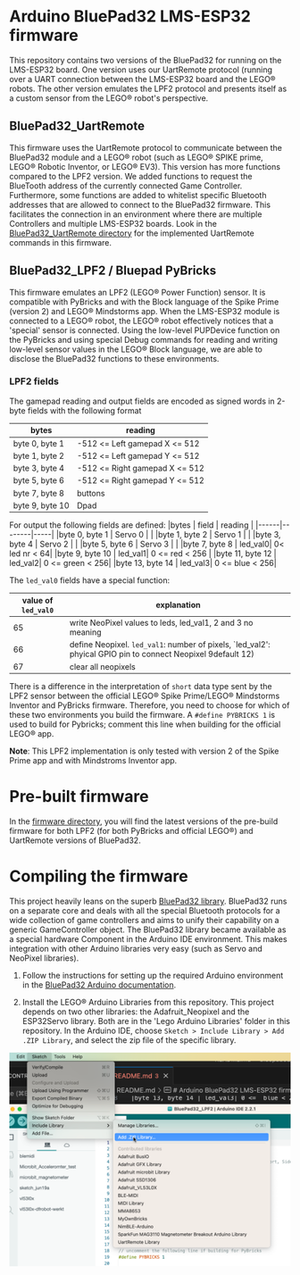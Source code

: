 # Arduino BluePad32 LMS-ESP32 firmware

This repository contains two versions of the BluePad32 for running on the LMS-ESP32 board. One version uses our UartRemote protocol (running over a UART connection between the LMS-ESP32 board and the LEGO® robots. The other version emulates the LPF2 protocol and presents itself as a custom sensor from the LEGO® robot's perspective.

## BluePad32_UartRemote

This firmware uses the UartRemote protocol to communicate between the BluePad32 module and a LEGO® robot (such as LEGO® SPIKE prime, LEGO® Robotic Inventor, or LEGO® EV3). This version has more functions compared to the LPF2 version. We added functions to request the BlueTooth address of the currently connected Game Controller. Furthermore, some functions are added to whitelist specific Bluetooth addresses that are allowed to connect to the  BluePad32 firmware. This facilitates the connection in an environment where there are multiple Controllers and multiple LMS-ESP32 boards.
Look in the [BluePad32_UartRemote directory](./Bluepad32_UartRemote) for the implemented UartRemote commands in this firmware.

## BluePad32_LPF2 / Bluepad PyBricks

This firmware emulates an LPF2 (LEGO® Power Function) sensor. It is compatible with PyBricks and with the Block language of the Spike Prime (version 2) and LEGO® Mindstorms app. When the LMS-ESP32 module is connected to a LEGO® robot, the LEGO® robot effectively notices that a 'special' sensor is connected. Using the low-level PUPDevice function on the PyBricks and using special Debug commands for reading and writing low-level sensor values in the LEGO® Block language, we are able to disclose the BluePad32 functions to these environments.


### LPF2 fields

The gamepad reading and output fields are encoded as signed words in 2-byte fields with the following format

|bytes | reading |
|------|--------|
|byte 0, byte 1 | -512 <= Left gamepad X <= 512 |
|byte 1, byte 2 | -512 <= Left gamepad Y <= 512 |
|byte 3, byte 4 | -512 <= Right gamepad X <= 512 |
|byte 5, byte 6 | -512 <= Right gamepad Y <= 512 |
|byte 7, byte 8 | buttons |
| byte 9, byte 10 | Dpad |

For output the following fields are defined:
|bytes | field | reading |
|------|--------|-----|
|byte 0, byte 1 | Servo 0 | |
|byte 1, byte 2 | Servo 1 | |
|byte 3, byte 4 | Servo 2 | |
|byte 5, byte 6 | Servo 3 | |
|byte 7, byte 8 | led_val0| 0< led nr < 64|
|byte 9, byte 10 | led_val1|  0 <= red < 256 |
|byte 11, byte 12 | led_val2| 0 <=  green < 256|
|byte 13, byte 14 | led_val3| 0 <=  blue < 256|

The `led_val0` fields have a special function:

| value of `led_val0` | explanation |
|---------------------|-------------|
| 65		      | write NeoPixel values to leds, led_val1, 2 and 3 no meaning |
| 66	 	 | define Neopixel. `led_val1`: number of pixels, `led_val2': phyical GPIO pin to connect Neopixel 9default 12) |
| 67		| clear all neopixels|

There is a difference in the interpretation of `short` data type sent by the LPF2 sensor between the official LEGO® Spike Prime/LEGO® Mindstorms Inventor and PyBricks firmware. Therefore, you need to choose for which of these two environments you build the firmware. A `#define PYBRICKS 1` is used to build for Pybricks; comment this line when building for the official LEGO® app.

**Note**: This LPF2 implementation is only tested with version 2 of the Spike Prime app and with Mindstroms Inventor app.

# Pre-built firmware

In the [firmware directory](./Pre%20build%20Firmwares), you will find the latest versions of the pre-build firmware for both LPF2 (for both PyBricks and official LEGO®) and UartRemote versions of BluePad32.

# Compiling the firmware
This project heavily leans on the superb [BluePad32 library](). BluePad32 runs on a separate core and deals with all the special Bluetooth protocols for a wide collection of game controllers and aims to unify their capability on a generic GameController object. The BluePad32 library became available as a special hardware Component in the Arduino IDE environment. This makes integration with other Arduino libraries very easy (such as Servo and NeoPixel libraries).

1. Follow the instructions for setting up the required Arduino environment in the [BluePad32 Arduino documentation](https://github.com/ricardoquesada/bluepad32/blob/main/docs/plat_arduino.md).

2. Install the LEGO® Arduino Libraries from this repository. This project depends on two other libraries: the Adafruit_Neopixel and the ESP32Servo library. Both are in the 'Lego Arduino Libraries' folder in this repository. In the Arduino IDE, choose `Sketch > Include Library > Add .ZIP Library`, and select the zip file of the specific library. 

![Adding a ZIP library](images/add_zip.png)



